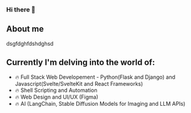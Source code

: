 ### Hi there 👋

## About me

dsgfdghfdshdghsd

## Currently I'm delving into the world of:
- 🔥 Full Stack Web Developement - Python(Flask and Django) and Javascript(Svelte/SvelteKit and React Frameworks)
- 🔥 Shell Scripting and Automation
- 🔥 Web Design and UI/UX (Figma)
- 🔥 AI (LangChain, Stable Diffusion Models for Imaging and LLM APIs)


<!--
**codehath/codehath** is a ✨ _special_ ✨ repository because its `README.md` (this file) appears on your GitHub profile.

Here are some ideas to get you started:

- 🔭 I’m currently working on ...
- 🌱 I’m currently learning Javascript (Svelte/SvelteKit and React Frameworks) and how to use AI (Stable Diffusion Models and LLM APIs)
- 👯 I’m looking to collaborate on AI/Automation projects
- 🤔 I’m looking for help with ...
- 💬 Ask me about ...
- 📫 How to reach me: ...
- ⚡ Fun fact: ...
-->
